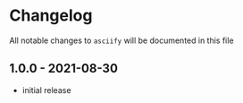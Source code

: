 # Changelog

All notable changes to `asciify` will be documented in this file

## 1.0.0 - 2021-08-30

- initial release
